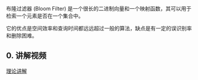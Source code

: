 
布隆过滤器 (Bloom Filter) 是一个很长的二进制向量和一个映射函数，其可以用于检索一个元素是否在一个集合中。

它的优点是空间效率和查询时间都远远超过一般的算法，缺点是有一定的误识别率和删除困难。

## 0. 讲解视频

[理论讲解](https://www.bilibili.com/video/av46292575/?p=58)
